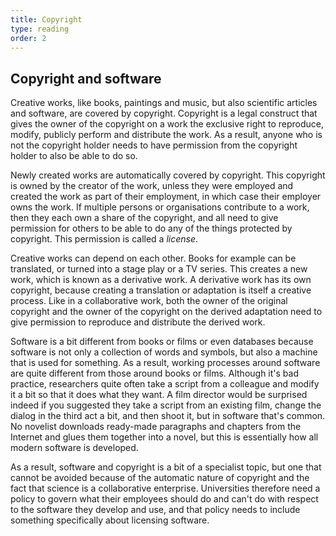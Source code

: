 ```yaml
---
title: Copyright
type: reading
order: 2
---
```


## Copyright and software

Creative works, like books, paintings and music, but also scientific articles and software, are covered by copyright. Copyright is a legal construct that gives the owner of the copyright on a work the exclusive right to reproduce, modify, publicly perform and distribute the work. As a result, anyone who is not the copyright holder needs to have permission from the copyright holder to also be able to do so.

Newly created works are automatically covered by copyright. This copyright is owned by the creator of the work, unless they were employed and created the work as part of their employment, in which case their employer owns the work. If multiple persons or organisations contribute to a work, then they each own a share of the copyright, and all need to give permission for others to be able to do any of the things protected by copyright. This permission is called a *license*.

Creative works can depend on each other. Books for example can be translated, or turned into a stage play or a TV series. This creates a new work, which is known as a derivative work. A derivative work has its own copyright, because creating a translation or adaptation is itself a creative process. Like in a collaborative work, both the owner of the original copyright and the owner of the copyright on the derived adaptation need to give permission to reproduce and distribute the derived work.

Software is a bit different from books or films or even databases because software is not only a collection of words and symbols, but also a machine that is used for something. As a result, working processes around software are quite different from those around books or films. Although it's bad practice, researchers quite often take a script from a colleague and modify it a bit so that it does what they want. A film director would be surprised indeed if you suggested they take a script from an existing film, change the dialog in the third act a bit, and then shoot it, but in software that's common. No novelist downloads ready-made paragraphs and chapters from the Internet and glues them together into a novel, but this is essentially how all modern software is developed.

As a result, software and copyright is a bit of a specialist topic, but one that cannot be avoided because of the automatic nature of copyright and the fact that science is a collaborative enterprise. Universities therefore need a policy to govern what their employees should do and can't do with respect to the software they develop and use, and that policy needs to include something specifically about licensing software.

